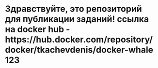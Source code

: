 
<h1>Здравствуйте, это репозиторий для публикации заданий!
ссылка на docker hub - https://hub.docker.com/repository/docker/tkachevdenis/docker-whale
  123
